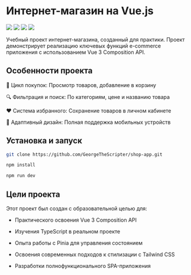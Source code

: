 # Интернет-магазин на Vue.js


![](https://img.shields.io/badge/TypeScript-5.x-blue)
![](https://img.shields.io/badge/Pinia-3.x-yellow)
![](https://img.shields.io/badge/Tailwind_CSS-4.x-38BDF8)
![](https://img.shields.io/badge/Vue.js-3.x-brightgreen)



Учебный проект интернет-магазина, созданный для практики. Проект демонстрирует реализацию ключевых функций e-commerce приложения с использованием Vue 3 Composition API.

## Особенности проекта

🛒 Цикл покупок: Просмотр товаров, добавление в корзину

🔍 Фильтрация и поиск: По категориям, цене и названию товара

❤️ Система избранного: Сохранение товаров в личном кабинете

📱 Адаптивный дизайн: Полная поддержка мобильных устройств

## Установка и запуск


```bash
git clone https://github.com/GeorgeTheScripter/shop-app.git
```
```bash
npm install
```
```bash
npm run dev
```

## Цели проекта

Этот проект был создан с образовательной целью для:

- Практического освоения Vue 3 Composition API

- Изучения TypeScript в реальном проекте

- Опыта работы с Pinia для управления состоянием

- Освоения современных подходов к стилизации с Tailwind CSS

- Разработки полнофункционального SPA-приложения

